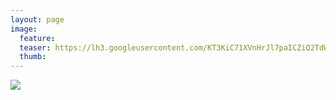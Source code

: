```yaml
---
layout: page
image:
  feature:
  teaser: https://lh3.googleusercontent.com/KT3KiC71XVnHrJl7paICZiQ2TdW1Tctd3veUu-VJd0o=w245-h163-no
  thumb:
---
```


![](https://lh3.googleusercontent.com/ntUzd_1rdeNB5TJwSPyZRWT03E1j9JT84vryR-uQ_gQ=w800)
